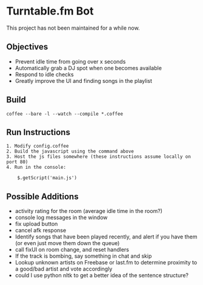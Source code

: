 
Turntable.fm Bot
================

This project has not been maintained for a while now.

Objectives
----------
 - Prevent idle time from going over x seconds
 - Automatically grab a DJ spot when one becomes available
 - Respond to idle checks
 - Greatly improve the UI and finding songs in the playlist

Build
-----
```
coffee --bare -l --watch --compile *.coffee
```

Run Instructions
----------------
	1. Modify config.coffee
	2. Build the javascript using the command above
	3. Host the js files somewhere (these instructions assume locally on port 80)
	4. Run in the console:

		$.getScript('main.js')


Possible Additions
------------------
 - activity rating for the room (average idle time in the room?)
 - console log messages in the window
 - fix upload button
 - cancel afk response
 - Identify songs that have been played recently, and alert if you have them
 	(or even just move them down the queue)
 - call fixUI on room change, and reset handlers
 - If the track is bombing, say something in chat and skip
 - Lookup unknown artists on Freebase or last.fm to determine proximity to a 
 	good/bad artist and vote accordingly
 - could I use python nltk to get a better idea of the sentence structure?
